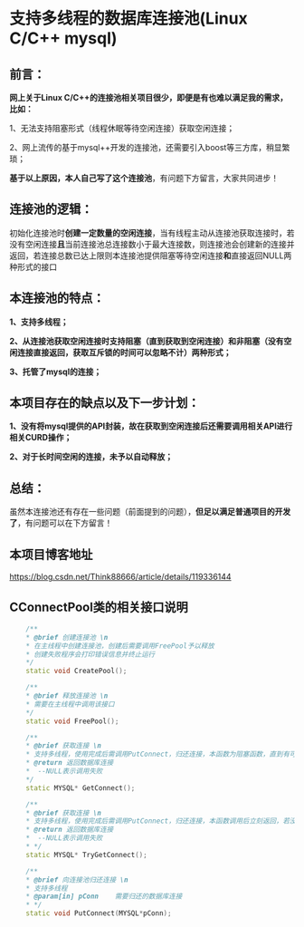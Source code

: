 # 支持多线程的数据库连接池(Linux C/C++ mysql)
## 前言：
**网上关于Linux C/C++的连接池相关项目很少，即便是有也难以满足我的需求，比如：**

1、无法支持阻塞形式（线程休眠等待空闲连接）获取空闲连接；

2、网上流传的基于mysql++开发的连接池，还需要引入boost等三方库，稍显繁琐；

**基于以上原因，本人自己写了这个连接池**，有问题下方留言，大家共同进步！

## 连接池的逻辑：
初始化连接池时**创建一定数量的空闲连接**，当有线程主动从连接池获取连接时，若没有空闲连接**且**当前连接池总连接数小于最大连接数，则连接池会创建新的连接并返回，若连接总数已达上限则本连接池提供阻塞等待空闲连接**和**直接返回NULL两种形式的接口

## 本连接池的特点：
**1、支持多线程；**

**2、从连接池获取空闲连接时支持阻塞（直到获取到空闲连接）和非阻塞（没有空闲连接直接返回，获取互斥锁的时间可以忽略不计）两种形式；**

**3、托管了mysql的连接；**

## 本项目存在的缺点以及下一步计划：
**1、没有将mysql提供的API封装，故在获取到空闲连接后还需要调用相关API进行相关CURD操作；**

**2、对于长时间空闲的连接，未予以自动释放；**


## 总结：
虽然本连接池还有存在一些问题（前面提到的问题），**但足以满足普通项目的开发了**，有问题可以在下方留言！



## 本项目博客地址
https://blog.csdn.net/Think88666/article/details/119336144


## CConnectPool类的相关接口说明

```C++
    /**
    * @brief 创建连接池 \n
    * 在主线程中创建连接池，创建后需要调用FreePool予以释放
    * 创建失败程序会打印错误信息并终止运行
    */
    static void CreatePool();

    /**
    * @brief 释放连接池 \n
    * 需要在主线程中调用该接口
    */
    static void FreePool();

    /**
    * @brief 获取连接 \n
    * 支持多线程，使用完成后需调用PutConnect，归还连接，本函数为阻塞函数，直到有可用连接才调用返回
    * @return 返回数据库连接
    *  --NULL表示调用失败
    */
    static MYSQL* GetConnect();

    /**
    * @brief 获取连接 \n
    * 支持多线程，使用完成后需调用PutConnect，归还连接，本函数调用后立刻返回，若没有空闲连接则返回NULL
    * @return 返回数据库连接
    *  --NULL表示调用失败
    * */
    static MYSQL* TryGetConnect();

    /**
    * @brief 向连接池归还连接 \n
    * 支持多线程
    * @param[in] pConn    需要归还的数据库连接
    * */
    static void PutConnect(MYSQL*pConn);
```
  
